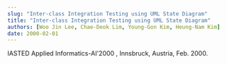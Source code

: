 ```yaml
---
slug: "Inter-class Integration Testing using UML State Diagram"
title: "Inter-class Integration Testing using UML State Diagram"
authors: [Woo Jin Lee, Chae-Deok Lim, Young-Gon Kim, Heung-Nam Kim]
date: 2000-02-01
---
```


IASTED Applied Informatics-AI'2000 , Innsbruck, Austria, Feb. 2000.
